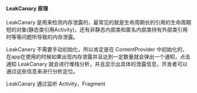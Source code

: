 #### LeakCanary 原理

LeakCanary 是用来检测内存泄露的，最常见的就是生命周期长的引用的生命周期短的对象(静态类引用Activity)，还有非静态内部类和匿名内部类持有外部类引用时等等问题所导致的内存泄露。

LeakCanery 不需要手动初始化，所以肯定是在 ContentProvider 中初始化的，在app在使用的时候如果出现内存泄露并且达到一定数量就会弹出一个通知，点击通知 LeakCanary 就会进行堆栈分析，并且显示出具体的泄露信息，开发者可以通过这些信息来进行分析定位。

LeakCanary 通过监听 Activity，Fragment